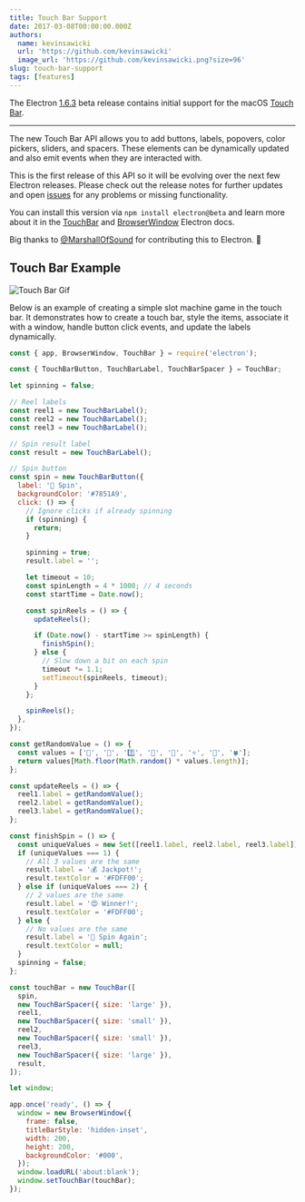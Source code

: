 ```yaml
---
title: Touch Bar Support
date: 2017-03-08T00:00:00.000Z
authors:
  name: kevinsawicki
  url: 'https://github.com/kevinsawicki'
  image_url: 'https://github.com/kevinsawicki.png?size=96'
slug: touch-bar-support
tags: [features]
---
```


The Electron [1.6.3] beta release contains initial support for the macOS [Touch Bar].

---

The new Touch Bar API allows you to add buttons, labels, popovers, color
pickers, sliders, and spacers. These elements can be dynamically updated and
also emit events when they are interacted with.

This is the first release of this API so it will be evolving over the next
few Electron releases. Please check out the release notes for further updates
and open [issues](https://github.com/electron/electron/issues) for any problems
or missing functionality.

You can install this version via `npm install electron@beta` and learn
more about it in the [TouchBar](https://github.com/electron/electron/blob/master/docs/api/touch-bar.md)
and [BrowserWindow](https://github.com/electron/electron/blob/master/docs/api/browser-window.md#winsettouchbartouchbar-macos)
Electron docs.

Big thanks to [@MarshallOfSound](https://github.com/MarshallOfSound) for contributing this to Electron. :tada:

## Touch Bar Example

![Touch Bar Gif](https://cloud.githubusercontent.com/assets/671378/23723516/5ff1774c-03fe-11e7-97b8-c693a0004dc8.gif)

Below is an example of creating a simple slot machine game in the touch bar.
It demonstrates how to create a touch bar, style the items, associate it with a
window, handle button click events, and update the labels dynamically.

```js
const { app, BrowserWindow, TouchBar } = require('electron');

const { TouchBarButton, TouchBarLabel, TouchBarSpacer } = TouchBar;

let spinning = false;

// Reel labels
const reel1 = new TouchBarLabel();
const reel2 = new TouchBarLabel();
const reel3 = new TouchBarLabel();

// Spin result label
const result = new TouchBarLabel();

// Spin button
const spin = new TouchBarButton({
  label: '🎰 Spin',
  backgroundColor: '#7851A9',
  click: () => {
    // Ignore clicks if already spinning
    if (spinning) {
      return;
    }

    spinning = true;
    result.label = '';

    let timeout = 10;
    const spinLength = 4 * 1000; // 4 seconds
    const startTime = Date.now();

    const spinReels = () => {
      updateReels();

      if (Date.now() - startTime >= spinLength) {
        finishSpin();
      } else {
        // Slow down a bit on each spin
        timeout *= 1.1;
        setTimeout(spinReels, timeout);
      }
    };

    spinReels();
  },
});

const getRandomValue = () => {
  const values = ['🍒', '💎', '7️⃣', '🍊', '🔔', '⭐', '🍇', '🍀'];
  return values[Math.floor(Math.random() * values.length)];
};

const updateReels = () => {
  reel1.label = getRandomValue();
  reel2.label = getRandomValue();
  reel3.label = getRandomValue();
};

const finishSpin = () => {
  const uniqueValues = new Set([reel1.label, reel2.label, reel3.label]).size;
  if (uniqueValues === 1) {
    // All 3 values are the same
    result.label = '💰 Jackpot!';
    result.textColor = '#FDFF00';
  } else if (uniqueValues === 2) {
    // 2 values are the same
    result.label = '😍 Winner!';
    result.textColor = '#FDFF00';
  } else {
    // No values are the same
    result.label = '🙁 Spin Again';
    result.textColor = null;
  }
  spinning = false;
};

const touchBar = new TouchBar([
  spin,
  new TouchBarSpacer({ size: 'large' }),
  reel1,
  new TouchBarSpacer({ size: 'small' }),
  reel2,
  new TouchBarSpacer({ size: 'small' }),
  reel3,
  new TouchBarSpacer({ size: 'large' }),
  result,
]);

let window;

app.once('ready', () => {
  window = new BrowserWindow({
    frame: false,
    titleBarStyle: 'hidden-inset',
    width: 200,
    height: 200,
    backgroundColor: '#000',
  });
  window.loadURL('about:blank');
  window.setTouchBar(touchBar);
});
```

[1.6.3]: https://github.com/electron/electron/releases/tag/v1.6.3
[touch bar]: https://developer.apple.com/macos/touch-bar
